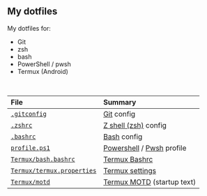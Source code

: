 ## My dotfiles
My dotfiles for:
- Git
- zsh
- bash
- PowerShell / pwsh
- Termux (Android)

<br>

| File | Summary |
| :-- | :-- |
| [`.gitconfig`](./.gitconfig) | [Git](https://git-scm.com/) config |
| [`.zshrc`](./.zshrc) | [Z shell (zsh)](https://zsh.sourceforge.io/) config |
| [`.bashrc`](./.bashrc) | [Bash](https://www.gnu.org/software/bash/) config |
| [`profile.ps1`](./profile.ps1) | [Powershell](https://docs.microsoft.com/en-us/powershell/) / [Pwsh](https://docs.microsoft.com/en-us/powershell/module/microsoft.powershell.core/about/about_pwsh?view=powershell-7.1) profile |
| [`Termux/bash.bashrc`](./Termux/bash.bashrc) | [Termux Bashrc](https://wiki.termux.com/wiki/Shells) |
| [`Termux/termux.properties`](./Termux/termux.properties) | [Termux settings](https://wiki.termux.com/wiki/Terminal_Settings) |
| [`Termux/motd`](./Termux/motd) | [Termux MOTD](https://www.reddit.com/r/termux/comments/bgdrrh/comment/elk45ms) (startup text) |
